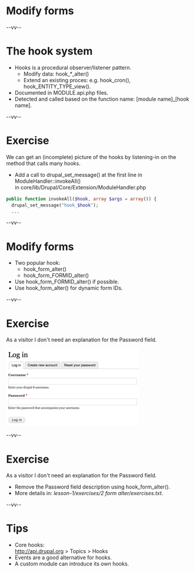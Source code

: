 # Modify forms

--vv--

# The hook system
- Hooks is a procedural observer/listener pattern.
  - Modify data: hook_*_alter()
  - Extend an existing proces: e.g. hook_cron(), hook_ENTITY_TYPE_view(). 
- Documented in MODULE.api.php files.
- Detected and called based on the function name: [module name]_[hook name].

--vv--

# Exercise
We can get an (incomplete) picture of the hooks by listening-in on the method that calls many hooks.

- Add a call to drupal_set_message() at the first line in ModuleHandler::invokeAll() <br>in core/lib/Drupal/Core/Extension/ModuleHandler.php

```php
public function invokeAll($hook, array $args = array()) {
  drupal_set_message("hook_$hook");
  ...
```

--vv--

# Modify forms
- Two popular hook:
  - hook_form_alter()
  - hook_form_FORMID_alter()
- Use hook_form_FORMID_alter() if possible.
- Use hook_form_alter() for dynamic form IDs.

--vv--

# Exercise
As a visitor I don't need an explanation for the Password field.

![Drupal login form](lesson-1/slides/images/drupal-login-form.png)

--vv--

# Exercise
As a visitor I don't need an explanation for the Password field.

- Remove the Password field description using hook_form_alter().
- More details in: _lesson-1/exercises/2 form alter/exercises.txt_.

--vv--

# Tips
- Core hooks: <br>http://api.drupal.org > Topics > Hooks
- Events are a good alternative for hooks. 
- A custom module can introduce its own hooks.
